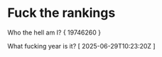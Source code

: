 # Fuck the rankings

Who the hell am I?
{ 19746260 }

What fucking year is it?
[ 2025-06-29T10:23:20Z ]
